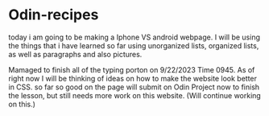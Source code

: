 # Odin-recipes

today i am going to be making a Iphone VS android webpage. 
I will be using the things that i have learned so far using unorganized lists, organized lists, as well as paragraphs and also pictures.

Mamaged to finish all of the typing porton on 9/22/2023 Time 0945. As of right now I will be thinking of ideas on how to make the website look better in CSS. so far so good on the page will submit on Odin Project now to finish the lesson, but still needs more work on this website. (Will continue working on this.)

